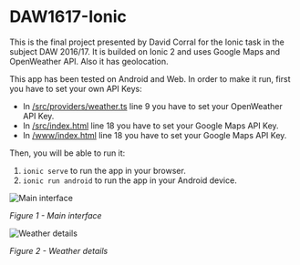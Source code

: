 # DAW1617-Ionic
This is the final project presented by David Corral for the Ionic task in the subject DAW 2016/17. It is builded on Ionic 2 and uses Google Maps and OpenWeather API. Also it has geolocation.

This app has been tested on Android and Web. In order to make it run, first you have to set your own API Keys:
* In [/src/providers/weather.ts](https://github.com/Davidcorral94/daw1617-ionic/blob/master/src/providers/weather.ts) line 9 you have to set your OpenWeather API Key.
* In [/src/index.html](https://github.com/Davidcorral94/daw1617-ionic/blob/master/src/index.html) line 18 you have to set your Google Maps API Key.
* In [/www/index.html](https://github.com/Davidcorral94/daw1617-ionic/blob/master/www/index.html) line 18 you have to set your Google Maps API Key.

Then, you will be able to run it:
1. `ionic serve` to run the app in your browser.
2. `ionic run android` to run the app in your Android device.

![Main interface](http://i.imgur.com/tEJX9WX.png)

*Figure 1 - Main interface*

![Weather details](http://i.imgur.com/HV7KmWE.png)

*Figure 2 - Weather details*
